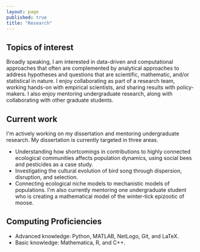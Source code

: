 ```yaml
---
layout: page
published: true
title: "Research"
---
```


## Topics of interest
Broadly speaking, I am interested in data-driven and computational approaches that often are complemented by analytical approaches to address hypotheses and questions that are scientific, mathematic, and/or statistical in nature. I enjoy collaborating as part of a research team, working hands-on with empirical scientists, and sharing results with policy-makers. I also enjoy mentoring undergraduate research, along with collaborating with other graduate students. 

## Current work
I'm actively working on my dissertation and mentoring undergraduate research. My dissertation is currently targeted in three areas. 
- Understanding how shortcomings in contributions to highly connected ecological communities affects population dynamics, using social bees and pesticides as a case study. 
- Investigating the cultural evolution of bird song through dispersion, disruption, and selection.
- Connecting ecological niche models to mechanistic models of populations.
I'm also currently mentoring one undergraduate student who is creating a mathematical model of the winter-tick epizootic of moose. 

## Computing Proficiencies
- Advanced knowledge: Python, MATLAB, NetLogo, Git, and LaTeX.
- Basic knowledge: Mathematica, R, and C++.
